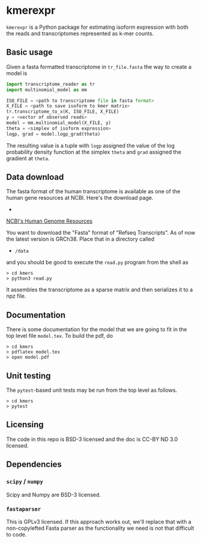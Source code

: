 # kmerexpr

`kmerexpr` is a Python package for estimating isoform expression with
both the reads and transcriptomes represented as k-mer counts. 

## Basic usage

Given a fasta formatted transcriptome in `tr_file.fasta` the way to
create a model is

```python
import transcriptome_reader as tr
import multinomial_model as mm

ISO_FILE = <path to transcriptome file in fasta format>
X_FILE = <path to save isoform to kmer matrix>
tr.transcriptome_to_x(K, ISO_FILE, X_FILE)
y = <vector of observed reads>
model = mm.multinomial_model(X_FILE, y)
theta = <simplex of isoform expression>
logp, grad = model.logp_grad(theta)
```

The resulting value is a tuple with `logp` assigned the value of the
log probability density function at the simplex `theta` and `grad`
assigned the gradient at `theta`.


## Data download

The fasta format of the human transcriptome is available as one of the
human gene resources at NCBI.  Here's the download page.

*
[NCBI's Human Genome Resources](https://www.ncbi.nlm.nih.gov/projects/genome/guide/human/index.shtml)

You want to download the "Fasta" format of "Refseq Transcripts".  As
of now the latest version is GRCh38.  Place that in a directory called

* `/data`

and you should be good to execute the `read.py` program from the shell
as

```
> cd kmers
> python3 read.py
```

It assembles the transcriptome as a sparse matrix and then serializes
it to a npz file.  


## Documentation

There is some documentation for the model that we are going to fit in
the top level file `model.tex`.  To build the pdf, do

```
> cd kmers
> pdflatex model.tex
> open model.pdf
```

## Unit testing

The `pytest`-based unit tests may be run from the top level as
follows. 

```
> cd kmers
> pytest
```

## Licensing

The code in this repo is BSD-3 licensed and the doc is CC-BY ND 3.0
licensed.


## Dependencies

### `scipy` / `numpy`

Scipy and Numpy are BSD-3 licensed.

### `fastaparser`

This is GPLv3 licensed. If this approach works out, we'll replace that
with a non-copylefted Fasta parser as the functionality we need is not
that difficult to code.

